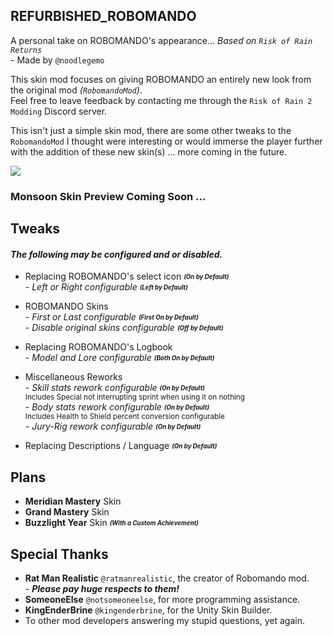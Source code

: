 ## REFURBISHED_ROBOMANDO

A personal take on ROBOMANDO's appearance... _Based on ``Risk of Rain Returns``_<br> - Made by ``@noodlegemo``

This skin mod focuses on giving ROBOMANDO an entirely new look from the original mod _(``RobomandoMod``)_.
<br>Feel free to leave feedback by contacting me through the ``Risk of Rain 2 Modding`` Discord server.

This isn't just a simple skin mod, there are some other tweaks to the ``RobomandoMod`` I thought were interesting or would immerse the player further with the addition of these new skin(s) ... more coming in the future.

![](https://github.com/elementGEMO/RefurbishedROBOMANDO/blob/master/GithubPreview/FullPreview.png?raw=true)

### Monsoon Skin Preview Coming Soon ...

## Tweaks
#### _The following may be configured and or disabled._
- Replacing ROBOMANDO's select icon <sub><sup> _**(On by Default)**_ </sub></sup>
<br>- _Left or Right configurable_ <sub><sup> _**(Left by Default)**_ </sub></sup>

- ROBOMANDO Skins
<br>- _First or Last configurable_ <sub><sup> _**(First On by Default)**_ </sub></sup>
<br>- _Disable original skins configurable_ <sub><sup> _**(Off by Default)**_ </sub></sup>

- Replacing ROBOMANDO's Logbook
<br>- _Model and Lore configurable_ <sub><sup> _**(Both On by Default)**_ </sub></sup>

- Miscellaneous Reworks
<br>- _Skill stats rework configurable_ <sub><sup> _**(On by Default)**_ </sub></sup>
<br> <sup> Includes Special not interrupting sprint when using it on nothing </sup>
<br>- _Body stats rework configurable_ <sub><sup> _**(On by Default)**_ </sub></sup>
<br> <sup> Includes Health to Shield percent conversion configurable </sup>
<br>- _Jury-Rig rework configurable_ <sub><sup> _**(On by Default)**_ </sub></sup>

- Replacing Descriptions / Language <sub><sup> _**(On by Default)**_ </sub></sup>

## Plans

- **Meridian Mastery** Skin
- **Grand Mastery** Skin
- **Buzzlight Year** Skin <sub><sup> _**(With a Custom Achievement)**_ </sub></sup>

## Special Thanks
- **Rat Man Realistic** ``@ratmanrealistic``, the creator of Robomando mod.
<br>- **_Please pay huge respects to them!_**
- **SomeoneElse** ``@notsomeoneelse``, for more programming assistance.
- **KingEnderBrine** ``@kingenderbrine``, for the Unity Skin Builder.
- To other mod developers answering my stupid questions, yet again.
